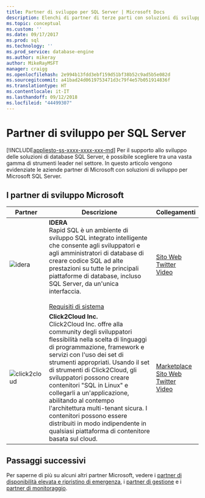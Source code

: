 ```yaml
---
title: Partner di sviluppo per SQL Server | Microsoft Docs
description: Elenchi di partner di terze parti con soluzioni di sviluppo per SQL Server.
ms.topic: conceptual
ms.custom: ''
ms.date: 09/17/2017
ms.prod: sql
ms.technology: ''
ms.prod_service: database-engine
ms.author: mikeray
author: MikeRayMSFT
manager: craigg
ms.openlocfilehash: 2e994b13fdd3ebf159d51bf38b52c9ad5b5e082d
ms.sourcegitcommit: a41bad24d0619753471d3c79f4e57b051914836f
ms.translationtype: HT
ms.contentlocale: it-IT
ms.lasthandoff: 09/12/2018
ms.locfileid: "44499307"
---
```

# <a name="sql-server-development-partners"></a>Partner di sviluppo per SQL Server
[!INCLUDE[appliesto-ss-xxxx-xxxx-xxx-md](../includes/appliesto-ss-xxxx-xxxx-xxx-md.md)]
Per il supporto allo sviluppo delle soluzioni di database SQL Server, è possibile scegliere tra una vasta gamma di strumenti leader nel settore.  In questo articolo vengono evidenziate le aziende partner di Microsoft con soluzioni di sviluppo per Microsoft SQL Server.

## <a name="our-development-partners"></a>I partner di sviluppo Microsoft
| Partner | Descrizione | Collegamenti |
| --- | --- | --- |
|![idera][1] |**IDERA**<br>Rapid SQL è un ambiente di sviluppo SQL integrato intelligente che consente agli sviluppatori e agli amministratori di database di creare codice SQL ad alte prestazioni su tutte le principali piattaforme di database, incluso SQL Server, da un'unica interfaccia.<br><br>[Requisiti di sistema][idera_requirements]|<!--[Marketplace][idera_marketplace]<br>-->[Sito Web][idera_website]<br>[Twitter][idera_twitter]<br>[Video][idera_youtube] |
|![click2cloud][2] |**Click2Cloud Inc.**<br>Click2Cloud Inc. offre alla community degli sviluppatori flessibilità nella scelta di linguaggi di programmazione, framework e servizi con l'uso dei set di strumenti appropriati. Usando il set di strumenti di Click2Cloud, gli sviluppatori possono creare contenitori "SQL in Linux" e collegarli a un'applicazione, abilitando al contempo l'architettura multi-tenant sicura. I contenitori possono essere distribuiti in modo indipendente in qualsiasi piattaforma di contenitore basata sul cloud.|[Marketplace][click2cloud_marketplace]<br>[Sito Web][click2cloud_website]<br>[Twitter][click2cloud_twitter]<br>[Video][click2cloud_youtube] |
## <a name="next-steps"></a>Passaggi successivi
Per saperne di più su alcuni altri partner Microsoft, vedere i [partner di disponibilità elevata e ripristino di emergenza][hadr_partners], i [partner di gestione][management_partners] e i [partner di monitoraggio][monitor_partners].

<!--Image references-->
[1]: ./media/partner-hadr-sql-server/idera_logo.png
[2]: ./media/partner-hadr-sql-server/click2cloud_logo.png

<!--Article links-->
[hadr_partners]: ./partner-hadr-sql-server.md
[management_partners]: ./partner-management-sql-server.md
[monitor_partners]: ./partner-monitor-sql-server.md

<!--Website links -->

[idera_website]:https://www.idera.com/rapid-sql-ide
[click2cloud_website]:http://www.click2cloud.net
<!--Get Started Links-->

<!--Datasheet Links-->

<!--Marketplace Links -->

<!----Not available[idera_marketplace]:https://azure.microsoft.com/en-us/marketplace/ -->

[click2cloud_marketplace]:https://marketplace.visualstudio.com/items?itemName=Click2CloudInc.Click2CloudDockerExtensionforVisualStudio 

<!--Press links-->
<!--[idera_press]:-->

<!--YouTube links-->
[idera_youtube]:https://www.idera.com/resourcecentral/videos/rapid-sql-overview
[click2cloud_youtube]:https://www.youtube.com/channel/UCjVgly_5QMuNZQh2I2FkHQQ

<!--Twitter links-->
[idera_twitter]:https://twitter.com/Idera_Software
[click2cloud_twitter]:https://twitter.com/click2cloudinc 

<!--Supported Systems-->
[idera_requirements]:https://www.idera.com/rapid-sql-ide/systemrequirements
